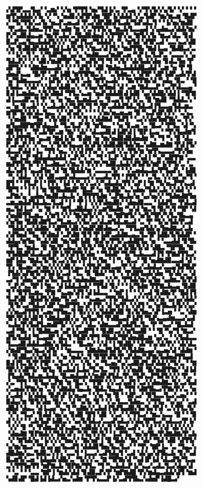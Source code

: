 ▞▟▜▛▃▃▜▄▞▝▃▆▞▝▞▅▝▛▜▜▝▅▞▜▟▐▞▃▝▛▃▄▝▞▜▚▜▞▞▄▜▞▝▞▝▝▝▆▜▚▟▟▟▞▞▙▝▞▝▚▝▅▟▊▞▟▜▛▟▆▝█▛▐▞▟▟▟▝▞▃▜▟▛▝▆▞▆▃▆▝█▟▛▞▝▜▞▜▜▞▃▞▙▝▅▃▛▃▅▃▟▝▛▃▞▟▛▟▉▟▜▃▟▞▜▟▚▟▃▜▝▝▐▞▅▞▆▟▉▝▛▃▟▃▜▟▅▃▜▜▚▃▚▟▆▝▆▝▞▃▜▜▜▞▄▝▆▃▙▜▃▃▄▟▝▞▄▟▅▃▞▟▟▞▆▞▛▞▚▟▉▟▄▃▅▝▆▞▛▃▙▞▃▜▙▟▉▟▅▟▝▞▛▜▛▞▄▝▇▜▞▞▙▝▆▃▞▟▃▝▊▟▉▃▛▃▄▜▄▃▙▟▟▜▞▞▞▝▅▛▐▜▃▞▜▟▟▟▚▝▚▝▆▜▟▝▟▜▛▃▟▝▃▃▚▃▞▟▊▞▅▝▊▟▉▟▛▟▟▞▜▟▐▃▙▜▞▜▝▞▆▃▞▟▐▜▞▝▆▟▜▜▙▝▇▟▐▃▄▝█▟█▃▞▃▝▝▐▞▃▜▝▃▝▞▜▟▛▜▄▝▄▞▄▝▅▟▇▃▃▞▆▟▛▃▅▝▚▛▐▃▜▃▛▃▝▃▃▃▚▝▄▜▟▃▛▞▝▞▝▟▊▞▆▟▛▜▛▝▅▝▚▟▜▞▜▝▜▝▚▜▞▝▟▞▙▟▞▟▅▝▊▟▃▜▅▝▛▟▛▜▞▝▝▟▇▟▆▃▃▟▞▝▞▝▝▟▜▞▝▟▉▝▇▟▅▃▙▟▟▟█▃▟▟▝▃▆▝▅▝▛▝▊▟▅▟▚▃▄▝█▞▛▝▃▛▐▟█▝▆▜▜▛▇▃▚▝▝▃▜▟▆▃▚▝▟▜▛▝▟▛▐▟▛▃▟▞▛▟▚▞▜▟▆▃▃▃▞▝▐▟▜▞▝▞▆▜▝▃▙▝▇▜▚▃▟▞▝▝▇▞▛▛▇▞▟▝▚▟▄▝▉▃▝▝█▞▙▟▃▝▞▟▞▝▞▟▄▞▟▟▊▃▚▝▚▜▄▞▆▜▅▟▝▟▝▃▆▝▇▟▃▃▛▝▃▞▛▟▃▃▄▝▊▟▐▃▆▟▅▃▚▜▞▟▇▟▝▜▜▃▚▃▅▝▅▟▚▟▟▟▊▟▐▟▉▝▄▞▟▟█▞▟▟▐▝▜▛▇▟▐▃▃▟▛▃▜▝▛▝▄▝▅▝▆▃▜▃▆▟▃▞▃▝▊▃▄▜▝▛▐▞▃▝█▝▆▟▊▝▜▟▟▃▚▝▃▝▅▝▊▃▟▞▝▞▃▟▃▟▞▞▜▟▜▞▜▝▚▜▛▃▟▟▟▜▟▃▜▟▃▟▐▜▃▃▄▜▟▃▆▃▆▜▛▜▞▟▞▟▃▜▄▃▝▞▝▟▚▟▚▝▝▝▝▞▅▞▅▃▅▃▅▝█▝▚▃▛▟▛▞▛▞▝▃▚▃▝▞▅▟▉▝▝▜▅▝▚▜▞▟▊▞▝▝▚▜▝▞▟▟▇▟▝▜▟▜▝▝▃▞▞▟▅▜▅▛▇▞▃▝▛▞▅▜▄▟█▛▇▜▛▟▄▃▙▝▜▃▜▃▛▝▊▝▆▜▄▃▝▝▅▝▊▃▅▝▃▝█▃▞▝▛▜▃▝▟▝▚▟▊▜▜▝▃▝▛▃▙▜▛▃▆▝▇▞▝▟▞▝▟▃▄▟▊▟▐▟▛▟▐▝▉▛▐▃▄▝▝▜▚▜▄▟▆▜▟▞▟▜▜▜▅▝▄▃▆▝▇▟▐▞▙▝▊▟▇▝▅▝▆▞▅▟▉▟▉▟▅▟▆▝▚▝▜▝▚▝▉▝▟▃▛▃▛▃▛▞▝▞▚▃▝▞▜▞▙▜▄▃▄▜▞▟▜▞▟▟▉▟▉▜▟▞▆▃▚▟▇▃▆▟▇▝▛▟▐▜▞▟▃▃▛▟▟▝▐▃▝▜▜▝▅▃▝▞▞▟▐▜▚▞▚▝▃▟▝▞▃▜▜▞▆▝▆▜▚▃▃▃▞▜▚▜▅▝▅▛▐▃▛▝█▟▄▟▄▟▟▟▝▃▛▞▚▝▃▝▜▝▐▃▛▝▟▃▛▃▚▟▐▝▚▞▚▟▛▛▇▝▃▃▆▟▜▜▞▜▞▜▚▜▃▟▆▃▞▞▆▃▜▝▛▞▛▞▜▟▉▃▙▟▞▟▜▟▜▞▆▛▐▞▛▜▞▃▝▃▟▃▚▟▜▝▄▃▟▜▅▝▟▝▇▝█▟▟▞▆▝▃▃▃▃▜▞▝▝▞▃▅▟▄▃▙▞▛▜▄▟▚▝▐▟█▝▚▝▟▟▃▝▞▟▝▟▊▃▄▟▚▟▃▃▃▞▞▃▃▟▃▜▜▝▐▜▜▞▝▝▃▜▃▝▞▞▄▞▚▞▜▝█▜▝▝▐▜▃▛▐▝▐▜▚▝▐▟▝▞▚▞▞▃▞▞▚▟▄▟▄▜▜▝▄▛▐▝▇▝▜▞▅▃▛▜▚▃▟▜▛▜▝▝▐▝▐▝▆▝█▜▙▟▇▟▛▝█▃▛▝▅▝▉▟█▞▚▃▚▟▅▞▜▟▞▃▙▝▞▟▟▝▞▝▃▛▇▞▄▝▄▟▅▞▆▟▉▃▙▃▙▝▄▜▜▜▜▟▆▝▃▛▇▃▙▞▅▝▄▞▅▞▞▝▜▟▆▟▇▜▅▃▆▃▆▟▟▜▟▃▙▃▜▃▟▝▐▝▝▛▐▝▞▞▛▟▅▟▉▞▝▟▅▟▉▃▃▝▐▟▟▜▃▝▛▟▃▟▅▃▜▟▐▃▞▝▄▝▇▝▝▝▇▜▃▟█▟▄▞▞▃▆▜▙▟▆▝▚▞▟▝▆▃▜▝▉▞▚▜▝▜▛▝▟▞▅▟▉▜▜▃▆▃▝▞▆▜▝▞▞▝▇▞▆▜▞▞▚▝▅▝▇▛▇▜▞▝▅▜▞▜▛▞▚▜▃▜▙▃▄▞▅▜▅▝█▟▊▟▇▜▃▞▜▃▆▃▞▞▙▞▃▞▟▃▆▜▟▃▆▃▟▝▃▝▛▝▜▞▄▜▟▞▛▃▟▝▜▟▟▞▄▞▟▟▇▞▝▟▛▜▞▟▊▞▅▟▛▟▉▟▅▃▞▃▝▜▜▃▅▜▟▞▄▜▅▟▇▃▞▃▙▞▟▜▅▟▝▜▄▝▛▟▆▟▝▃▛▟▇▝▊▜▝▛▐▟▛▃▟▟▇▃▄▃▜▃▜▛▐▟█▞▙▜▟▟▛▝▟▟▄▞▆▜▅▝▚▟▞▟▊▝▆▞▆▛▐▟▊▝▉▟▚▞▛▜▞▃▟▟█▜▄▝▅▝▝▃▃▟▟▝▊▜▙▝▛▜▃▝▆▟▃▝▉▝▇▞▛▃▙▃▚▞▙▜▞▝▜▞▟▟▚▞▙▜▙▜▞▟▝▟█▃▝▜▛▜▙▝▇▜▜▟█▟▛▟▃▟▃▟▐▛▐▞▛▟▜▜▞▟▅▝▝▜▟▟▛▝▜▞▜▃▙▃▃▟▐▜▝▛▇▟▜▜▃▞▆▛▐▟▄▝▇▟▃▜▞▜▞▃▞▞▙▞▞▛▐▝▚▜▅▝▐▝▚▝▉▃▞▝█▝▅▟▇▟▉▃▃▟▝▟▝▜▚▝█▃▅▞▚▞▅▞▞▞▞▟▊▞▄▃▚▜▜▟▚▟▊▃▄▞▛▝▟▃▞▃▙▟▃▞▃▃▄▜▟▜▙▛▐▜▟▞▄▛▇▜▞▜▜▟▐▞▃▟▝▜▃▝▉▝█▟▞▝▜▝▚▝▛▟█▜▄▟▞▟▅▝▜▞▟▞▃▝▟▃▞▜▝▟▅▞▚▟▚▞▙▞▜▃▙▝▅▟▅▟▇▃▄▝▞▞▚▝▛▜▟▞▆▞▄▜▅▝▄▟▆▃▜▞▛▟▝▃▛▞▚▃▜▛▐▝▇▃▝▟▐▟▟▃▙▟▞▝▜▜▟▝▊▞▝▝▐▞▜▟▆▝▛▛▇▃▙▃▄▝▉▟▉▜▝▝▉▜▜▃▆▃▝▛▇▝▚▃▅▞▟▜▝▟▐▟▃▃▝▝▆▛▐▝▝▝▞▃▟▝▊▟▇▞▛▝█▟▐▜▜▃▛▟▊▝█▟▟▜▞▟▆▞▜▞▃▞▝▝▚▃▅▃▞▜▜▞▜▟▃▞▞▝▝▟▞▞▅▝▄▞▄▞▟▟▞▝▊▜▞▃▞▜▟▃▞▟▛▝▅▟▛▜▜▃▚▛▐▜▚▝▟▝▅▜▚▝▞▟▜▝▄▝▅▜▙▃▙▜▞▞▄▞▞▞▅▃▟▜▜▜▝▃▅▞▜▜▅▃▜▝▉▞▞▞▄▜▟▟▛▟█▝▊▞▙▜▅▃▚▛▐▃▅▝▝▃▝▟▆▜▛▞▛▟▞▟▊▜▝▟▇▟▄▟▊▞▄▝▅▜▄▞▜▝▛▟█▃▄▛▐▟▜▝▜▟▚▃▄▟▆▃▃▞▄▟▚▃▙▞▛▞▙▟▜▃▆▟▛▜▞▝▞▃▞▝▟▃▝▟▆▃▃▟▚▟▟▜▃▜▃▝▛▝▚▃▞▝█▃▙▟▃▟▝▜▙▝▐▝█▟▇▃▅▝▄▛▐▞▄▟▛▜▝▝▉▟▊▃▞▞▆▜▄▟▉▝▝▝█▝▚▞▜▝▇▃▞▟▜▞▙▟▟▝▜▃▄▟▛▝▟▃▜▝▜▟▛▞▛▜▝▜▙▟▞▜▛▟▅▟█▃▆▝▄▞▃▝▝▞▙▟▃▃▜▃▃▟▊▟▟▟▃▟▇▞▄▜▟▃▝▝█▃▅▞▝▞▟▝▐▝▉▟█▞▝▟▞▜▚▞▟▞▛▞▝▟▞▟▃▞▆▟▛▜▄▞▆▃▞▟▜▞▝▝▆▃▃▃▝▟▇▟▅▟▜▟▜▞▚▜▟▟▇▃▄▞▄▃▅▞▟▝▟▟▆▝▝▝▊▟█▃▞▞▅▜▟▝▚▝▅▝▅▟▞▃▜▝▉▜▛▟▜▞▛▃▛▟▅▞▚▛▇▞▙▟▅▟▜▜▄▟▉▟▐▜▃▜▞▛▐▜▛▝▃▜▃▞▞▃▝▞▙▝▄▝▜▃▅▞▚▞▃▟▉▟▜▃▛▟▟▞▞▜▞▃▝▝▇▜▛▞▞▟▛▜▞▝▇▜▄▝▊▃▙▟▐▃▙▞▜▃▜▃▝▜▜▝▞▞▅▟▊▝█▞▅▟▛▛▇▞▝▟▐▟▐▜▄▟▞▜▟▃▆▃▙▟▄▝█▃▆▟▄▟▞▞▆▟▛▟▜▟▃▜▚▞▜▟▚▃▛▜▟▜▞▞▞▝▛▃▝▞▃▝▜▜▝▝▊▜▄▞▃▛▇▝▆▝█▃▚▝▜▜▛▝▞▞▃▞▄▟▜▝▃▞▞▟▅▟▇▃▜▞▃▞▙▟▞▃▅▟▞▛▇▞▅▝▃▜▝▟▇▟▄▜▄▃▙▝█▟▃▜▄▃▙▝▜▜▝▟▇▜▙▃▞▛▇▞▛▞▃▝▅▞▃▟▟▝▐▞▟▟▄▝▉▟▚▛▐▞▅▃▅▝▝▞▅▝▆▝▉▝▝▟▛▃▞▝▉▜▃▃▜▃▞▃▅▞▝▝▉▟▄▞▆▝▉▜▞▟▅▝▉▞▃▝▟▝▚▞▙▝▉▝▝▞▃▜▃▃▜▟▅▃▝▞▜▜▄▝▚▞▄▞▝▃▟▟█▟▝▟▄▃▝▟▐▃▄▞▚▃▜▝▚▟▇▞▞▃▙▟▐▜▟▜▄▟▉▞▙▞▙▞▛▟▝▃▚▜▜▃▜▞▝▞▚▝▜▃▞▝▊▟▟▝▅▞▄▝▊▟▉▝█▜▝▟▊▝▞▃▞▝▞▜▜▃▞▝▆▃▚▃▃▝█▝▝▝▉▟▝▞▞▝▝▃▙▜▄▛▐▟▉▃▚▝▄▞▙▜▟▃▞▃▃▟▚▟▃▞▞▟▄▜▛▜▃▞▚▟▃▃▞▛▐▞▝▞▞▝▊▝▚▝▛▟▆▃▛▟▚▃▆▃▚▟▉▟▞▞▄▜▝▟▆▞▃▟▚▝▝▟▝▝▞▟▝▟▞▞▞▞▝▟▅▟▇▝▊▛▇▟▞▞▜▟▞▟▚▝▚▜▄▜▚▜▞▝▐▃▛▜▄▝▅▞▅▜▙▞▛▟▇▟▇▞▛▃▙▝▞▝▇▜▟▞▅▝▐▞▞▞▞▜▅▞▞▝▇▞▅▛▐▝█▝█▟▞▝▇▞▝▟▞▝▜▟▝▟▉▝▟▜▜▞▚▞▆▞▆▃▞▝▜▞▄▞▄▞▙▃▟▜▝▟▟▟▊▜▅▞▙▃▜▃▞▝▝▜▚▝▇▛▐▃▝▃▝▜▄▃▚▟█▟▆▞▄▃▜▟▉▃▚▜▚▝▃▃▜▝▐▃▃▞▃▟▜▟▄▜▝▃▟▝▟▞▄▞▟▜▙▃▙▝▊▞▚▟█▃▆▜▞▃▅▝▐▟▄▟▞▟█▞▃▝▜▞▞▞▃▝▇▝▜▛▇▞▟▝▚▟▐▛▐▟▝▟▃▟▜▞▜▃▄▃▚▜▜▜▅▜▜▝▆▛▇▃▙▝▉▛▇▞▜▜▃▝▜▝▚▃▙▟▃▛▐▞▚▃▞▃▟▃▜▃▞▟▄▞▟▝▝▃▝▝▝▃▃▝▇▛▐▝▆▟▞▟▟▝▊▟▉▃▛▞▛▝▆▛▇▟█▝▛▞▆▟▄▃▟▟▞▟▜▝▆▟▚▟▊▟▛▝█▟▐▟▐▟▃▞▅▃▚▟▆▝▛▜▚▃▃▛▐▞▃▟▜▜▙▃▚▟▅▛▐▟█▃▞
